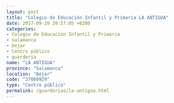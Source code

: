 ```yaml
---
layout: post
title: "Colegio de Educación Infantil y Primaria LA ANTIGUA"
date: 2017-09-20 20:57:05 +0200
categories:
- Colegio de Educación Infantil y Primaria
- salamanca
- bejar
- Centro público
- guarderia
name: "LA ANTIGUA"
province: "Salamanca"
location: "Bejar"
code: "37000929"
type: "Centro público"
permalink: /guarderias/la-antigua.html
---
```

